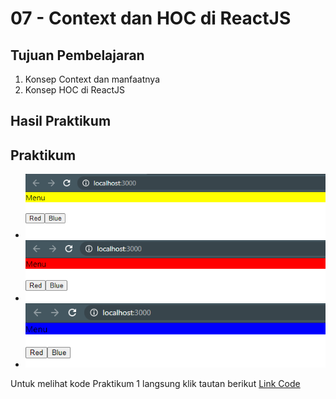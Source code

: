 # 07 - Context dan HOC di ReactJS

## Tujuan Pembelajaran

1. Konsep Context dan manfaatnya
2. Konsep HOC di ReactJS

## Hasil Praktikum

## Praktikum 

- ![praktikum1](img/Hasil7-1.PNG)
- ![praktikum2](img/Hasil7-2.PNG)
- ![praktikum3](img/Hasil7-3.PNG)

Untuk melihat kode Praktikum 1 langsung klik tautan berikut [Link Code](../../src/07_Context_dan_HOC)

